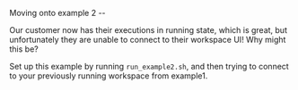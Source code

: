 Moving onto example 2 -- 

Our customer now has their executions in running state, which is great, but unfortunately they are unable to connect to their workspace UI! Why might this be?

Set up this example by running `run_example2.sh`, and then trying to connect to your previously running workspace from example1.
